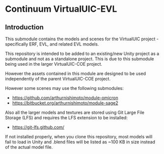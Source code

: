 Continuum VirtualUIC-EVL
=======

## Introduction ##
This submodule contains the models and scenes for the VirtualUIC project - specifically ERF, EVL, and related EVL models.
 
This repository is intended to be added to an existing/new Unity project as a submodule and not as a standalone project. This is due to this submodule being used in the larger VirtualUIC-COE project.

However the assets contained in this module are designed to be used independently of the parent VirtualUIC-COE project.

However some scenes may use the following submodules:

* https://github.com/arthurnishimoto/module-omicron
* https://bitbucket.org/arthurnishimoto/module-sage2
  
Also all the larger models and textures are stored using Git Large File Storage (LFS) and requires the LFS extension to be installed:

* https://git-lfs.github.com/

If not installed properly, when you clone this repository, most models will fail to load in Unity and .blend files will be listed as ~100 KB in size instead of the actual model file.
